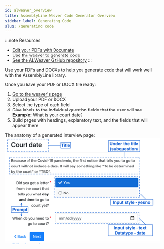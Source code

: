 ```yaml
---
id: alweaver_overview
title: AssemblyLine Weaver Code Generator Overview
sidebar_label: Generating Code
slug: /generating_code
---
```


:::note Resources
- [Edit your PDFs with Documate](https://www.documate.org/pdf)
- [Use the weaver to generate code](https://apps-dev.suffolklitlab.org/run/assemblylinewizard/assembly_line/#/1&new_session=1)
- [See the ALWeaver GitHub repository](https://github.com/suffolkLITLab/docassemble-assemblylinewizard)
:::

Use your PDFs and DOCXs to help you generate code that will work well with the AssemblyLine library.

<!-- TODO: Add link to a future page (template overview page?) that lists steps for getting a template ready -->

Once you have your PDF or DOCX file ready:
1. [Go to the weaver's page](https://apps-dev.suffolklitlab.org/run/assemblylinewizard/assembly_line/#/1&new_session=1)
1. Upload your PDF or DOCX
1. Select the type of each field
1. Give labels to the individual question fields that the user will see. **Example:** What is your court date?
1. Build pages with headings, explanatory text, and the fields that will appear there

The anatomy of a generated interview page:
![One page of an interview made of a heading and explantory text and the fields](./assets/interview_screen_or_page.png)
